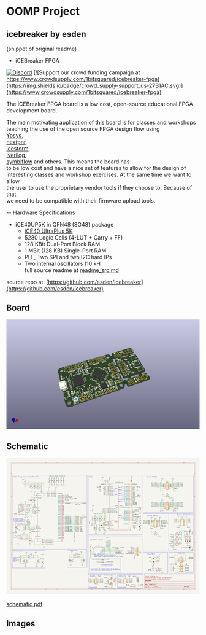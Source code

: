 # OOMP Project  
## icebreaker  by esden  
  
(snippet of original readme)  
  
- iCEBreaker FPGA  
  
[![Discord](https://img.shields.io/discord/613131135903596547?logo=discord)](https://discord.gg/P7FYThy) [![Support our crowd funding campaign at https://www.crowdsupply.com/1bitsquared/icebreaker-fpga](https://img.shields.io/badge/crowd_supply-support_us-27B1AC.svg)](https://www.crowdsupply.com/1bitsquared/icebreaker-fpga)  
  
The iCEBreaker FPGA board is a low cost, open-source educational FPGA  
development board.  
  
The main motivating application of this board is for classes and workshops  
teaching the use of the open source FPGA design flow using  
[Yosys](http://www.clifford.at/yosys/),  
[nextpnr](https://github.com/YosysHQ/nextpnr),  
[icestorm](http://www.clifford.at/icestorm/),  
[iverilog](http://iverilog.icarus.com/),  
[symbiflow](https://github.com/SymbiFlow) and others. This means the board has  
to be low cost and have a nice set of features to allow for the design of  
interesting classes and workshop exercises. At the same time we want to allow  
the user to use the proprietary vendor tools if they choose to. Because of that  
we need to be compatible with their firmware upload tools.  
  
-- Hardware Specifications  
  
* iCE40UP5K in QFN48 (SG48) package  
  * [iCE40 UltraPlus 5K](http://www.latticesemi.com/-/media/LatticeSemi/Documents/DataSheets/iCE/iCE40-UltraPlus-Family-Data-Sheet.ashx)  
  * 5280 Logic Cells (4-LUT + Carry + FF)  
  * 128 KBit Dual-Port Block RAM  
  * 1 MBit (128 KB) Single-Port RAM  
  * PLL, Two SPI and two I2C hard IPs  
  * Two internal oscillators (10 kH  
  full source readme at [readme_src.md](readme_src.md)  
  
source repo at: [https://github.com/esden/icebreaker](https://github.com/esden/icebreaker)  
## Board  
  
[![working_3d.png](working_3d_600.png)](working_3d.png)  
## Schematic  
  
[![working_schematic.png](working_schematic_600.png)](working_schematic.png)  
  
[schematic pdf](working_schematic.pdf)  
## Images  

